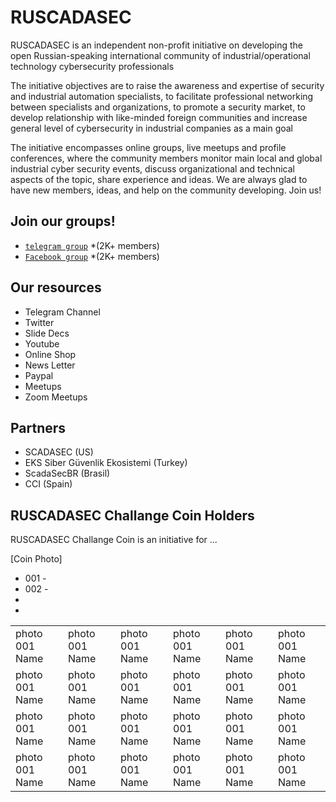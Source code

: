 

# RUSCADASEC
RUSCADASEC is an independent non-profit initiative on developing the open Russian-speaking international community of industrial/operational technology cybersecurity professionals

The initiative objectives are to raise the awareness and expertise of security and industrial automation specialists, to facilitate professional networking between specialists and organizations, to promote a security market, to develop relationship with like-minded foreign communities and increase general level of cybersecurity in industrial companies as a main goal

The initiative encompasses online groups, live meetups and profile conferences, where the community members monitor main local and global industrial cyber security events, discuss organizational and technical aspects of the topic, share experience and ideas. We are always glad to have new members, ideas, and help on the community developing. Join us!

## Join our groups!

* [`telegram group`](https://t.me/RUSCADASEC) *(2K+ members)
* [`Facebook group`](https://www.facebook.com/groups/RUSCADASEC.ORG) *(2K+ members)




## Our resources

* Telegram Channel
* Twitter
* Slide Decs
* Youtube 
* Online Shop
* News Letter
* Paypal 
* Meetups
* Zoom Meetups


## Partners

* SCADASEC (US)
* EKS Siber Güvenlik Ekosistemi (Turkey)
* ScadaSecBR (Brasil)
* CCI (Spain)

## RUSCADASEC Challange Coin Holders 
RUSCADASEC Challange Coin is an initiative for ...

[Coin Photo]

* 001 - 
* 002 -
*
*

|||||||
| --- | --- | --- | --- | --- | --- |
| photo 001 Name | photo 001 Name | photo 001 Name | photo 001 Name | photo 001 Name | photo 001 Name |
| photo 001 Name | photo 001 Name | photo 001 Name | photo 001 Name | photo 001 Name | photo 001 Name |
| photo 001 Name | photo 001 Name | photo 001 Name | photo 001 Name | photo 001 Name | photo 001 Name |
| photo 001 Name | photo 001 Name | photo 001 Name | photo 001 Name | photo 001 Name | photo 001 Name |


